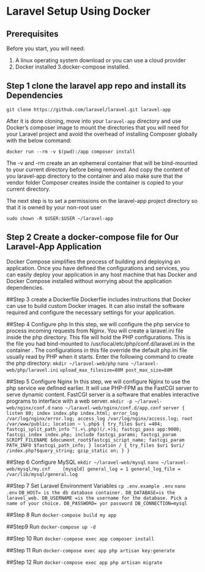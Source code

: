 # Laravel Setup Using Docker

## Prerequisites
Before you start, you will need:

1.  A linux operating system download or you can use a cloud provider
2. Docker installed
3.docker-compose installed.

## Step 1 clone the laravel app repo and  install its Dependencies

`git clone https://github.com/laravel/laravel.git laravel-app`

After it is done cloning, move into your `laravel-app` directory and use Docker’s composer image to mount the directories that you will need for your Laravel project and avoid the overhead of installing Composer globally with the below command:

`docker run --rm -v $(pwd):/app composer install`

The -v and -rm create an an ephemeral container that will be bind-mounted to your current directory before being removed. And copy the content of you laravel-app directory to the container and also make sure that the vendor folder Composer creates inside the container is copied to your current directory.

The next step is to set a permissions on the laravel-app project directory so that it is owned by your non-root user

`sudo chown -R $USER:$USER ~/laravel-app`

## Step 2 Create a docker-compose file for Our Laravel-App Application
Docker Compose simplifies the process of building and deploying an application. Once you have defined the configurations and services, you can easily deploy your application in any host machine that has Docker and Docker Compose installed without worrying about the application dependencies.

##Step 3 create a Dockerfile
Dockerfile includes instructions that Docker can use to build custom Docker images. It can also install the software required and configure the necessary settings for your application.

##Step 4 Configure php
In this step, we will configure the php service to process incoming requests from Nginx. You will create a laravel.ini file inside the php directory. This file will hold the PHP configurations. This is the file you had bind-mounted to /usr/local/etc/php/conf.d/laravel.ini in the container . The configurations in this file override the default php.ini file usually read by PHP when it starts. Enter the following command to create the php directory:
`mkdir ~/laravel-web/php`
`nano ~/laravel-web/php/laravel.ini`
`upload_max_filesize=80M
post_max_size=80M`

##Step 5 Configure Nginx
In this step, we will configure Nginx to use the php service we defined earlier. It will use PHP-FPM as the FastCGI server to serve dynamic content. FastCGI server is a software that enables interactive programs to interface with a web server.
`mkdir -p ~/laravel-web/nginx/conf.d`
`nano ~/laravel-web/nginx/conf.d/app.conf`
`server {
listen 80;
    index index.php index.html;
    error_log  /var/log/nginx/error.log;
    access_log /var/log/nginx/access.log;
    root /var/www/public;
    location ~ \.php$ {
try_files $uri =404;
        fastcgi_split_path_info ^(.+\.php)(/.+)$;
        fastcgi_pass app:9000;
        fastcgi_index index.php;
        include fastcgi_params;
        fastcgi_param SCRIPT_FILENAME $document_root$fastcgi_script_name;
        fastcgi_param PATH_INFO $fastcgi_path_info;
    }
location / {
try_files $uri $uri/ /index.php?$query_string;
        gzip_static on;
    }
}`

##Step 6 Configure MySQL
`mkdir ~/laravel-web/mysql`
`nano ~/laravel-web/mysql/my.cnf`
` 	
[mysqld]
general_log = 1
general_log_file = /var/lib/mysql/general.log`

##Step 7  Set Laravel Environment Variables
`cp .env.example .env`
`nano .env`
`DB_HOST= is the db database container.
 DB_DATABASE=is the laravel_web.
 DB_USERNAME =is the username for the database. Pick a name of your choice.
 DB_PASSWORD= yor password
DB_CONNECTION=mysql`

##Step 8
Run
`docker-compose build my app`

##Step9
Run
`docker-compose up -d`

##Step 10
Run
`docker-compose exec app composer install`

##Step 11
Run
`docker-compose exec app php artisan key:generate`

##Step 12
Run
`docker-compose exec app php artisan migrate `
